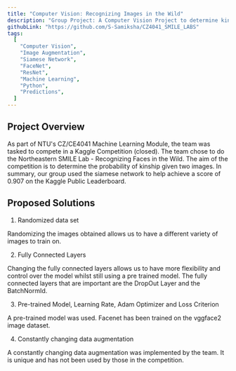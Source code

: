 ```yaml
---
title: "Computer Vision: Recognizing Images in the Wild"
description: "Group Project: A Computer Vision Project to determine kinship given two images using data provided by Kaggle"
githubLink: "https://github.com/S-Samiksha/CZ4041_SMILE_LABS"
tags:
  [
    "Computer Vision",
    "Image Augmentation",
    "Siamese Network",
    "FaceNet",
    "ResNet",
    "Machine Learning",
    "Python",
    "Predictions",
  ]
---
```


## Project Overview

As part of NTU's CZ/CE4041 Machine Learning Module, the team was tasked to compete in a Kaggle Competition (closed). The team chose to do the Northeastern SMILE Lab - Recognizing Faces in the Wild. The aim of the competition is to determine the probability of kinship given two images. In summary, our group used the siamese network to help achieve a score of 0.907 on the Kaggle Public Leaderboard.

## Proposed Solutions

1. Randomized data set

Randomizing the images obtained allows us to have a different variety of images to train on.

2. Fully Connected Layers

Changing the fully connected layers allows us to have more flexibility and control over the model whilst still using a pre trained model. The fully connected layers that are important are the DropOut Layer and the BatchNormId.

3. Pre-trained Model, Learning Rate, Adam Optimizer and Loss Criterion

A pre-trained model was used. Facenet has been trained on the vggface2 image dataset.

4. Constantly changing data augmentation

A constantly changing data augmentation was implemented by the team. It is unique and has not been used by those in the competition.
